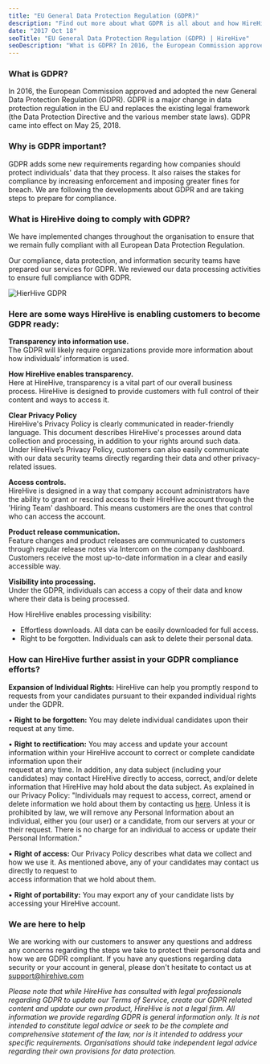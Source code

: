 ```yaml
---
title: "EU General Data Protection Regulation (GDPR)"
description: "Find out more about what GDPR is all about and how HireHive is GDPR compliant."
date: "2017 Oct 18"
seoTitle: "EU General Data Protection Regulation (GDPR) | HireHive"
seoDescription: "What is GDPR? In 2016, the European Commission approved and adopted the new General Data Protection Regulation (GDPR). It came into effect on May 25th."
---
```


### **What is GDPR?**

In 2016, the European Commission approved and adopted the new General Data Protection Regulation (GDPR). GDPR is a major change in data protection regulation in the EU and replaces the existing legal framework (the Data Protection Directive and the various member state laws). GDPR came into effect on May 25, 2018.

### **Why is GDPR important?**

GDPR adds some new requirements regarding how companies should protect individuals' data that they process. It also raises the stakes for compliance by increasing enforcement and imposing greater fines for breach. We are following the developments about GDPR and are taking steps to prepare for compliance.

### **What is HireHive doing to comply with GDPR?**

We have implemented changes throughout the organisation to ensure that we remain fully compliant with all European Data Protection Regulation.

Our compliance, data protection, and information security teams have prepared our services for GDPR. We reviewed our data processing activities to ensure full compliance with GDPR.

![HierHive GDPR](/images//gdpr.png)

### **Here are some ways HireHive is enabling customers to become GDPR ready:**

**Transparency into information use.**  
The GDPR will likely require organizations provide more information about how individuals’ information is used.

**How HireHive enables transparency.**  
Here at HireHive, transparency is a vital part of our overall business process. HireHive is designed to provide customers with full control of their content and ways to access it.

**Clear Privacy Policy**  
HireHive's Privacy Policy is clearly communicated in reader-friendly language. This document describes HireHive's processes around data collection and processing, in addition to your rights around such data. Under HireHive’s Privacy Policy, customers can also easily communicate with our data security teams directly regarding their data and other privacy-related issues.

**Access controls.**  
HireHive is designed in a way that company account administrators have the ability to grant or rescind access to their HireHive account through the 'Hiring Team' dashboard. This means customers are the ones that control who can access the account.

**Product release communication.**  
Feature changes and product releases are communicated to customers through regular release notes via Intercom on the company dashboard. Customers receive the most up-to-date information in a clear and easily accessible way.

**Visibility into processing.**  
Under the GDPR, individuals can access a copy of their data and know where their data is being processed.

How HireHive enables processing visibility:

- Effortless downloads. All data can be easily downloaded for full access.
- Right to be forgotten. Individuals can ask to delete their personal data.

### **How can HireHive further assist in your GDPR compliance efforts?**

**Expansion of Individual Rights:** HireHive can help you promptly respond to requests from your candidates pursuant to their expanded individual rights under the GDPR.

• **Right to be forgotten:** You may delete individual candidates upon their request at any time.

• **Right to rectification:** You may access and update your account information within your HireHive account to correct or complete candidate information upon their  
request at any time. In addition, any data subject (including your candidates) may contact HireHive directly to access, correct, and/or delete information that HireHive may hold about the data subject. As explained in our Privacy Policy: "Individuals may request to access, correct, amend or delete information we hold about them by contacting us [here](http://support@hirehive.com). Unless it is prohibited by law, we will remove any Personal Information about an individual, either you (our user) or a candidate, from our servers at your or their request. There is no charge for an individual to access or update their Personal Information."

• **Right of access:** Our Privacy Policy describes what data we collect and how we use it. As mentioned above, any of your candidates may contact us directly to request to  
access information that we hold about them.

• **Right of portability:** You may export any of your candidate lists by accessing your HireHive account.

### **We are here to help**

We are working with our customers to answer any questions and address any concerns regarding the steps we take to protect their personal data and how we are GDPR compliant. If you have any questions regarding data security or your account in general, please don't hesitate to contact us at [support@hirehive.com](mailto:support@hirehive.com)

_Please note that while HireHive has consulted with legal professionals regarding GDPR to update our Terms of Service, create our GDPR related content and update our own product, HireHive is not a legal firm. All information we provide regarding GDPR is general information only. It is not intended to constitute legal advice or seek to be the complete and comprehensive statement of the law, nor is it intended to address your specific requirements. Organisations should take independent legal advice regarding their own provisions for data protection._
